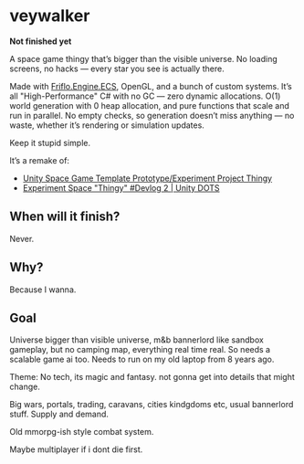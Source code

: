 # veywalker

**Not finished yet**

A space game thingy that’s bigger than the visible universe. No loading screens, no hacks — every star you see is actually there.

Made with [Friflo.Engine.ECS](https://github.com/friflo/Friflo.Engine.ECS), OpenGL, and a bunch of custom systems. It’s all "High-Performance" C# with no GC — zero dynamic allocations. O(1) world generation with 0 heap allocation, and pure functions that scale and run in parallel. No empty checks, so generation doesn’t miss anything — no waste, whether it’s rendering or simulation updates.

Keep it stupid simple.

It’s a remake of:
- [Unity Space Game Template Prototype/Experiment Project Thingy](https://www.youtube.com/watch?v=cyjfxaAUsTI)  
- [Experiment Space "Thingy" #Devlog 2 | Unity DOTS](https://www.youtube.com/watch?v=a0wng5QbfKE)  

## When will it finish?

Never.

## Why?

Because I wanna.

## Goal

Universe bigger than visible universe, m&b bannerlord like sandbox gameplay, but no camping map, everything real time real.
So needs a scalable game ai too.
Needs to run on my old laptop from 8 years ago.

Theme: No tech, its magic and fantasy. not gonna get into details that might change.

Big wars, portals, trading, caravans, cities kindgdoms etc, usual bannerlord stuff.
Supply and demand.

Old mmorpg-ish style combat system.

Maybe multiplayer if i dont die first.
